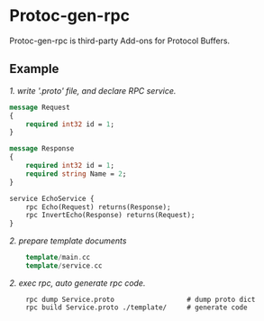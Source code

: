 # Protoc-gen-rpc
  Protoc-gen-rpc is third-party Add-ons for Protocol Buffers.

## Example ##
*1. write '.proto' file, and declare RPC service.*
```proto
message Request
{
	required int32 id = 1;
}

message Response
{
	required int32 id = 1;
	required string Name = 2;
}

service EchoService {
	rpc Echo(Request) returns(Response);
	rpc InvertEcho(Response) returns(Request);
}
```

*2. prepare template documents*
```c++
	template/main.cc
	template/service.cc
```

*2. exec rpc, auto generate rpc code.*
```shell
	rpc dump Service.proto					# dump proto dict
	rpc build Service.proto ./template/		# generate code
```



